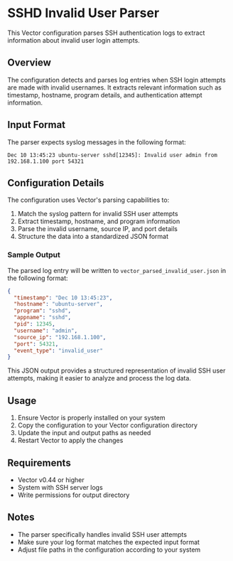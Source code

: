 # SSHD Invalid User Parser

This Vector configuration parses SSH authentication logs to extract information about invalid user login attempts.

## Overview

The configuration detects and parses log entries when SSH login attempts are made with invalid usernames. It extracts relevant information such as timestamp, hostname, program details, and authentication attempt information.

## Input Format

The parser expects syslog messages in the following format:

```
Dec 10 13:45:23 ubuntu-server sshd[12345]: Invalid user admin from 192.168.1.100 port 54321
```

## Configuration Details

The configuration uses Vector's parsing capabilities to:
1. Match the syslog pattern for invalid SSH user attempts
2. Extract timestamp, hostname, and program information
3. Parse the invalid username, source IP, and port details
4. Structure the data into a standardized JSON format

### Sample Output

The parsed log entry will be written to `vector_parsed_invalid_user.json` in the following format:

```json
{
  "timestamp": "Dec 10 13:45:23",
  "hostname": "ubuntu-server",
  "program": "sshd",
  "appname": "sshd",
  "pid": 12345,
  "username": "admin",
  "source_ip": "192.168.1.100",
  "port": 54321,
  "event_type": "invalid_user"
}
```

This JSON output provides a structured representation of invalid SSH user attempts, making it easier to analyze and process the log data.

## Usage

1. Ensure Vector is properly installed on your system
2. Copy the configuration to your Vector configuration directory
3. Update the input and output paths as needed
4. Restart Vector to apply the changes

## Requirements

- Vector v0.44 or higher
- System with SSH server logs
- Write permissions for output directory

## Notes

- The parser specifically handles invalid SSH user attempts
- Make sure your log format matches the expected input format
- Adjust file paths in the configuration according to your system
